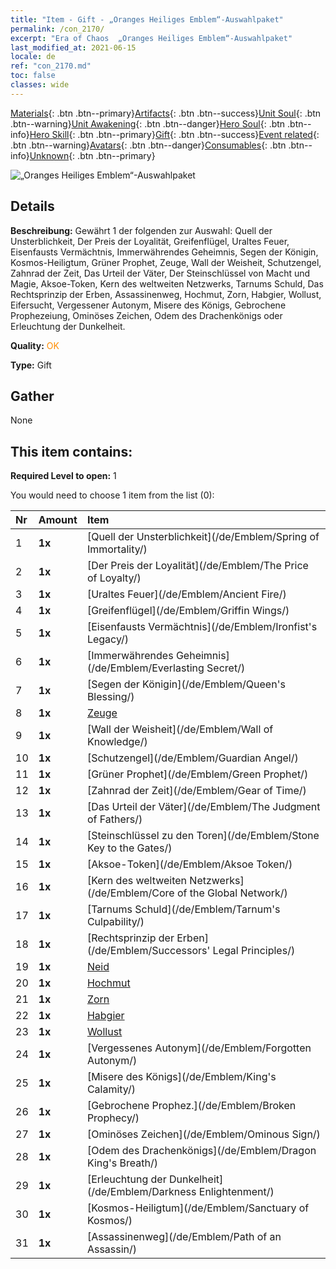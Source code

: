 ```yaml
---
title: "Item - Gift - „Oranges Heiliges Emblem“-Auswahlpaket"
permalink: /con_2170/
excerpt: "Era of Chaos  „Oranges Heiliges Emblem“-Auswahlpaket"
last_modified_at: 2021-06-15
locale: de
ref: "con_2170.md"
toc: false
classes: wide
---
```

 [Materials](/ItemsDE/){: .btn .btn--primary}[Artifacts](/ItemsDE/Artifacts/){: .btn .btn--success}[Unit Soul](/ItemsDE/UnitSoul/){: .btn .btn--warning}[Unit Awakening](/ItemsDE/UnitAwakening/){: .btn .btn--danger}[Hero Soul](/ItemsDE/HeroSoul/){: .btn .btn--info}[Hero Skill](/ItemsDE/HeroSkill/){: .btn .btn--primary}[Gift](/ItemsDE/Gift/){: .btn .btn--success}[Event related](/ItemsDE/Events/){: .btn .btn--warning}[Avatars](/ItemsDE/Avatars/){: .btn .btn--danger}[Consumables](/ItemsDE/Consumables/){: .btn .btn--info}[Unknown](/ItemsDE/Unknown/){: .btn .btn--primary}

 ![„Oranges Heiliges Emblem“-Auswahlpaket](/images/t/i_907416.png)

## Details
 **Beschreibung:** Gewährt 1 der folgenden zur Auswahl: Quell der Unsterblichkeit, Der Preis der Loyalität, Greifenflügel, Uraltes Feuer, Eisenfausts Vermächtnis, Immerwährendes Geheimnis, Segen der Königin, Kosmos-Heiligtum, Grüner Prophet, Zeuge, Wall der Weisheit, Schutzengel, Zahnrad der Zeit, Das Urteil der Väter, Der Steinschlüssel von Macht und Magie, Aksoe-Token, Kern des weltweiten Netzwerks, Tarnums Schuld, Das Rechtsprinzip der Erben, Assassinenweg, Hochmut, Zorn, Habgier, Wollust, Eifersucht, Vergessener Autonym, Misere des Königs, Gebrochene Prophezeiung, Ominöses Zeichen, Odem des Drachenkönigs oder Erleuchtung der Dunkelheit.

 **Quality:** <span style="color: #FF8C00">OK</span>

 **Type:** Gift

## Gather

  None

## This item contains:

 **Required Level to open:** 1

 You would need to choose 1 item from the list (0):

  | Nr | Amount |     Item    |
  |:---|:-------|:------------|
  | 1 |  **1x** | [Quell der Unsterblichkeit](/de/Emblem/Spring of Immortality/) |  | 
  | 2 |  **1x** | [Der Preis der Loyalität](/de/Emblem/The Price of Loyalty/) |  | 
  | 3 |  **1x** | [Uraltes Feuer](/de/Emblem/Ancient Fire/) |  | 
  | 4 |  **1x** | [Greifenflügel](/de/Emblem/Griffin Wings/) |  | 
  | 5 |  **1x** | [Eisenfausts Vermächtnis](/de/Emblem/Ironfist's Legacy/) |  | 
  | 6 |  **1x** | [Immerwährendes Geheimnis](/de/Emblem/Everlasting Secret/) |  | 
  | 7 |  **1x** | [Segen der Königin](/de/Emblem/Queen's Blessing/) |  | 
  | 8 |  **1x** | [Zeuge](/de/Emblem/Witness/) |  | 
  | 9 |  **1x** | [Wall der Weisheit](/de/Emblem/Wall of Knowledge/) |  | 
  | 10 |  **1x** | [Schutzengel](/de/Emblem/Guardian Angel/) |  | 
  | 11 |  **1x** | [Grüner Prophet](/de/Emblem/Green Prophet/) |  | 
  | 12 |  **1x** | [Zahnrad der Zeit](/de/Emblem/Gear of Time/) |  | 
  | 13 |  **1x** | [Das Urteil der Väter](/de/Emblem/The Judgment of Fathers/) |  | 
  | 14 |  **1x** | [Steinschlüssel zu den Toren](/de/Emblem/Stone Key to the Gates/) |  | 
  | 15 |  **1x** | [Aksoe-Token](/de/Emblem/Aksoe Token/) |  | 
  | 16 |  **1x** | [Kern des weltweiten Netzwerks](/de/Emblem/Core of the Global Network/) |  | 
  | 17 |  **1x** | [Tarnums Schuld](/de/Emblem/Tarnum's Culpability/) |  | 
  | 18 |  **1x** | [Rechtsprinzip der Erben](/de/Emblem/Successors' Legal Principles/) |  | 
  | 19 |  **1x** | [Neid](/de/Emblem/Jealousy/) |  | 
  | 20 |  **1x** | [Hochmut](/de/Emblem/Arrogance/) |  | 
  | 21 |  **1x** | [Zorn](/de/Emblem/Anger/) |  | 
  | 22 |  **1x** | [Habgier](/de/Emblem/Greed/) |  | 
  | 23 |  **1x** | [Wollust](/de/Emblem/Lust/) |  | 
  | 24 |  **1x** | [Vergessenes Autonym](/de/Emblem/Forgotten Autonym/) |  | 
  | 25 |  **1x** | [Misere des Königs](/de/Emblem/King's Calamity/) |  | 
  | 26 |  **1x** | [Gebrochene Prophez.](/de/Emblem/Broken Prophecy/) |  | 
  | 27 |  **1x** | [Ominöses Zeichen](/de/Emblem/Ominous Sign/) |  | 
  | 28 |  **1x** | [Odem des Drachenkönigs](/de/Emblem/Dragon King's Breath/) |  | 
  | 29 |  **1x** | [Erleuchtung der Dunkelheit](/de/Emblem/Darkness Enlightenment/) |  | 
  | 30 |  **1x** | [Kosmos-Heiligtum](/de/Emblem/Sanctuary of Kosmos/) |  | 
  | 31 |  **1x** | [Assassinenweg](/de/Emblem/Path of an Assassin/) |  | 
